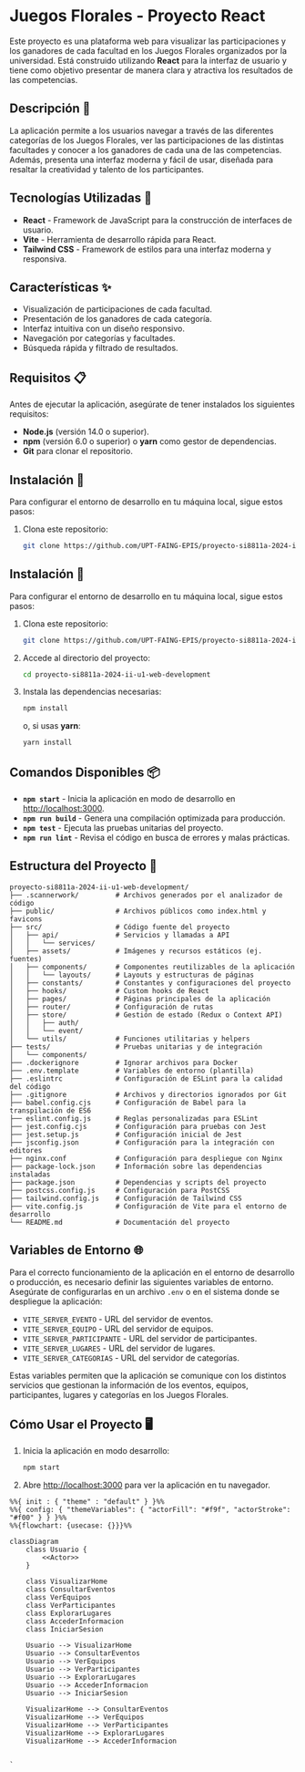 # Juegos Florales - Proyecto React

Este proyecto es una plataforma web para visualizar las participaciones y los ganadores de cada facultad en los Juegos Florales organizados por la universidad. Está construido utilizando **React** para la interfaz de usuario y tiene como objetivo presentar de manera clara y atractiva los resultados de las competencias.

## Descripción 📄

La aplicación permite a los usuarios navegar a través de las diferentes categorías de los Juegos Florales, ver las participaciones de las distintas facultades y conocer a los ganadores de cada una de las competencias. Además, presenta una interfaz moderna y fácil de usar, diseñada para resaltar la creatividad y talento de los participantes.

## Tecnologías Utilizadas 🚀

- **React** - Framework de JavaScript para la construcción de interfaces de usuario.
- **Vite** - Herramienta de desarrollo rápida para React.
- **Tailwind CSS** - Framework de estilos para una interfaz moderna y responsiva.

## Características ✨

- Visualización de participaciones de cada facultad.
- Presentación de los ganadores de cada categoría.
- Interfaz intuitiva con un diseño responsivo.
- Navegación por categorías y facultades.
- Búsqueda rápida y filtrado de resultados.

## Requisitos 📋

Antes de ejecutar la aplicación, asegúrate de tener instalados los siguientes requisitos:

- **Node.js** (versión 14.0 o superior).
- **npm** (versión 6.0 o superior) o **yarn** como gestor de dependencias.
- **Git** para clonar el repositorio.

## Instalación 🔧

Para configurar el entorno de desarrollo en tu máquina local, sigue estos pasos:

1. Clona este repositorio:
   ```bash
   git clone https://github.com/UPT-FAING-EPIS/proyecto-si8811a-2024-ii-u1-web-development.git

## Instalación 🔧

Para configurar el entorno de desarrollo en tu máquina local, sigue estos pasos:

1. Clona este repositorio:
   ```bash
   git clone https://github.com/UPT-FAING-EPIS/proyecto-si8811a-2024-ii-u1-web-development.git
   ```

2. Accede al directorio del proyecto:
   ```bash
   cd proyecto-si8811a-2024-ii-u1-web-development
   ```

3. Instala las dependencias necesarias:
   ```bash
   npm install
   ```
   o, si usas **yarn**:
   ```bash
   yarn install
   ```

## Comandos Disponibles 📦

- **`npm start`** - Inicia la aplicación en modo de desarrollo en [http://localhost:3000](http://localhost:3000).
- **`npm run build`** - Genera una compilación optimizada para producción.
- **`npm test`** - Ejecuta las pruebas unitarias del proyecto.
- **`npm run lint`** - Revisa el código en busca de errores y malas prácticas.

## Estructura del Proyecto 📁

```plaintext
proyecto-si8811a-2024-ii-u1-web-development/
├── .scannerwork/         # Archivos generados por el analizador de código
├── public/               # Archivos públicos como index.html y favicons
├── src/                  # Código fuente del proyecto
│   ├── api/              # Servicios y llamadas a API
│   │   └── services/
│   ├── assets/           # Imágenes y recursos estáticos (ej. fuentes)
│   ├── components/       # Componentes reutilizables de la aplicación
│   │   └── layouts/      # Layouts y estructuras de páginas
│   ├── constants/        # Constantes y configuraciones del proyecto
│   ├── hooks/            # Custom hooks de React
│   ├── pages/            # Páginas principales de la aplicación
│   ├── router/           # Configuración de rutas
│   ├── store/            # Gestión de estado (Redux o Context API)
│   │   ├── auth/
│   │   └── event/
│   └── utils/            # Funciones utilitarias y helpers
├── tests/                # Pruebas unitarias y de integración
│   └── components/
├── .dockerignore         # Ignorar archivos para Docker
├── .env.template         # Variables de entorno (plantilla)
├── .eslintrc             # Configuración de ESLint para la calidad del código
├── .gitignore            # Archivos y directorios ignorados por Git
├── babel.config.cjs      # Configuración de Babel para la transpilación de ES6
├── eslint.config.js      # Reglas personalizadas para ESLint
├── jest.config.cjs       # Configuración para pruebas con Jest
├── jest.setup.js         # Configuración inicial de Jest
├── jsconfig.json         # Configuración para la integración con editores
├── nginx.conf            # Configuración para despliegue con Nginx
├── package-lock.json     # Información sobre las dependencias instaladas
├── package.json          # Dependencias y scripts del proyecto
├── postcss.config.js     # Configuración para PostCSS
├── tailwind.config.js    # Configuración de Tailwind CSS
├── vite.config.js        # Configuración de Vite para el entorno de desarrollo
└── README.md             # Documentación del proyecto
```
## Variables de Entorno 🌐

Para el correcto funcionamiento de la aplicación en el entorno de desarrollo o producción, es necesario definir las siguientes variables de entorno. Asegúrate de configurarlas en un archivo `.env` o en el sistema donde se despliegue la aplicación:

- `VITE_SERVER_EVENTO` - URL del servidor de eventos.
- `VITE_SERVER_EQUIPO` - URL del servidor de equipos.
- `VITE_SERVER_PARTICIPANTE` - URL del servidor de participantes.
- `VITE_SERVER_LUGARES` - URL del servidor de lugares.
- `VITE_SERVER_CATEGORIAS` - URL del servidor de categorías.

Estas variables permiten que la aplicación se comunique con los distintos servicios que gestionan la información de los eventos, equipos, participantes, lugares y categorías en los Juegos Florales.


## Cómo Usar el Proyecto 🖥️

1. Inicia la aplicación en modo desarrollo:
   ```bash
   npm start
   ```
2. Abre [http://localhost:3000](http://localhost:3000) para ver la aplicación en tu navegador.



```mermaid
%%{ init : { "theme" : "default" } }%%
%%{ config: { "themeVariables": { "actorFill": "#f9f", "actorStroke": "#f00" } } }%%
%%{flowchart: {usecase: {}}}%%

classDiagram
    class Usuario {
        <<Actor>>
    }
    
    class VisualizarHome
    class ConsultarEventos
    class VerEquipos
    class VerParticipantes
    class ExplorarLugares
    class AccederInformacion
    class IniciarSesion

    Usuario --> VisualizarHome
    Usuario --> ConsultarEventos
    Usuario --> VerEquipos
    Usuario --> VerParticipantes
    Usuario --> ExplorarLugares
    Usuario --> AccederInformacion
    Usuario --> IniciarSesion

    VisualizarHome --> ConsultarEventos
    VisualizarHome --> VerEquipos
    VisualizarHome --> VerParticipantes
    VisualizarHome --> ExplorarLugares
    VisualizarHome --> AccederInformacion


`
